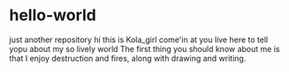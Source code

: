 # hello-world
just another repository
hi this is Kola_girl come'in at you live here to tell yopu about my so lively world
The first thing you should know about me is that I enjoy destruction and fires, along with drawing and writing.
